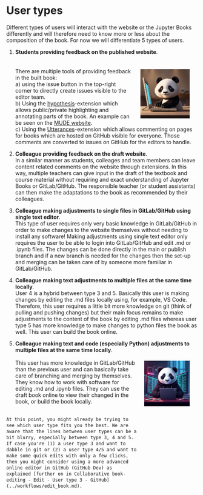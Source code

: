 # User types

Different types of users will interact with the website or the Jupyter Books differently and will therefore need to know more or less about the composition of the book. For now we will differentiate 5 types of users.

1. **Students providing feedback on the published website**.<br>  
    <img src="figures/type 1.jpg" alt="Example Image" align="right" width="130" style="margin: 20px;"><br>There are multiple tools of providing feedback in the built book:<br>a) using the issue button in the top-right corner to directly create issues visible to the editor team.<br>b) Using the [hypothesis](https://jupyterbook.org/en/stable/interactive/comments/hypothesis.html)-extension which allows public/private highlighting and annotating parts of the book. An example can be seen on the [MUDE website](https://mude.citg.tudelft.nl/book/intro.html).<br>c) Using the [Utterances](https://jupyterbook.org/en/stable/interactive/comments/utterances.html)-extension which allows commenting on pages for books which are hosted on GitHub visible for everyone. Those comments are converted to issues on GitHub for the editors to handle.

2. **Colleague providing feedback on the draft website**. <br>
    In a similar manner as students, colleages and team members can leave content related comments on the website through extensions. In this way, multiple teachers can give input in the draft of the textbook and course material without requiring and exact understanding of Jupyter Books or GitLab/GitHub. The responsible teacher (or student assistants) can then make the adaptations to the book as recommended by their colleagues.

3. **Colleague making adjustments to single files in GitLab/GitHub using single text editor**. <br>
    This type of user requires only very basic knowledge in GitLab/GitHub in order to make changes to the website themselves without needing to install any software! Making adjustments using single text editor only requires the user to be able to login into GitLab/GitHub and edit .md or .ipynb files. The changes can be done directly in the main or publish branch and if a new branch is needed for the changes then the set-up and merging can be taken care of by someone more familiar in GitLab/GitHub.

4. **Colleague making text adjustments to multiple files at the same time locally**. <br>
    User 4 is a hybrid between type 3 and 5. Basically this user is making changes by editing the .md files locally using, for example, VS Code. Therefore, this user requires a little bit more knowledge on git (think of pulling and pushing changes) but their main focus remains to make adjustments to the content of the book by editing .md files whereas user type 5 has more knowledge to make changes to python files the book as well. This user can build the book online.

5. **Colleague making text and code (especially Python) adjustments to multiple files at the same time locally**. <br>
    <img src="figures/type 5.jpg" alt="Example Image" align="right" width="120" style="margin: 20px;"><br>This user has more knowledge in GitLab/GitHub than the previous user and can basically take care of branching and merging by themselves. They know how to work with software for editing .md and .ipynb files. They can use the draft book online to view their changed in the book, or build the book locally.


```{Note}

At this point, you might already be trying to see which user type fits you the best. We are aware that the lines between user types can be a bit blurry, especially between type 3, 4 and 5. If case you're (1) a user type 3 and want to dabble in git or (2) a user type 4/5 and want to make some quick edits with only a few clicks, then you might consider using a more advanced online editor in GitHub (GitHub Dev) as explained [further on in Collaborative book-editing - Edit - User type 3 - GitHub](../workflows/edit_book.md).
```